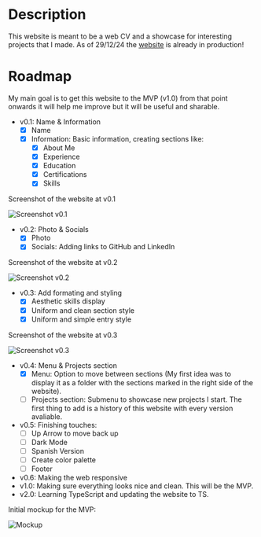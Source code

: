 # Description
This website is meant to be a web CV and a showcase for interesting projects that I made. As of 29/12/24 the [website](https://isimatosbe.es/) is already in production!

# Roadmap
My main goal is to get this website to the MVP (v1.0) from that point onwards it will help me improve but it will be useful and sharable.

- v0.1: Name & Information
    - [x] Name
    - [x] Information: Basic information, creating sections like:
        - [x] About Me
        - [x] Experience
        - [x] Education
        - [x] Certifications
        - [x] Skills

Screenshot of the website at v0.1 

![Screenshot v0.1](/assets/history/v0.1.png)
- v0.2: Photo & Socials
    - [x] Photo
    - [x] Socials: Adding links to GitHub and LinkedIn

Screenshot of the website at v0.2 

![Screenshot v0.2](/assets/history/v0.2.png)
- v0.3: Add formating and styling
    - [x] Aesthetic skills display
    - [x] Uniform and clean section style
    - [x] Uniform and simple entry style

Screenshot of the website at v0.3 

![Screenshot v0.3](/assets/history/v0.3.png)
- v0.4: Menu & Projects section
    - [x] Menu: Option to move between sections (My first idea was to display it as a folder with the sections marked in the right side of the website).
    - [ ] Projects section: Submenu to showcase new projects I start. The first thing to add is a history of this website with every version avaliable.
- v0.5: Finishing touches:
    - [ ] Up Arrow to move back up
    - [ ] Dark Mode
    - [ ] Spanish Version
    - [ ] Create color palette
    - [ ] Footer
- v0.6: Making the web responsive
- v1.0: Making sure everything looks nice and clean. This will be the MVP. 
- v2.0: Learning TypeScript and updating the website to TS.

Initial mockup for the MVP:

![Mockup](/assets/history/Initial-Mockup.png)